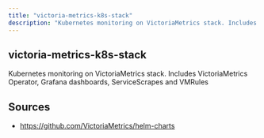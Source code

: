 ```yaml
---
title: "victoria-metrics-k8s-stack"
description: "Kubernetes monitoring on VictoriaMetrics stack. Includes VictoriaMetrics Operator, Grafana dashboards, ServiceScrapes and VMRules"
---
```


## victoria-metrics-k8s-stack

Kubernetes monitoring on VictoriaMetrics stack. Includes VictoriaMetrics Operator, Grafana dashboards, ServiceScrapes and VMRules

## Sources

- https://github.com/VictoriaMetrics/helm-charts
